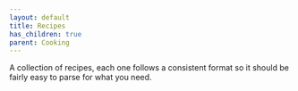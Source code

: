 ```yaml
---
layout: default
title: Recipes
has_children: true
parent: Cooking
---
```


A collection of recipes, each one follows a consistent format so it should be
fairly easy to parse for what you need.
